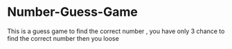 # Number-Guess-Game
 This is a guess game to find the correct number , you have only 3 chance to find the correct number then you loose
